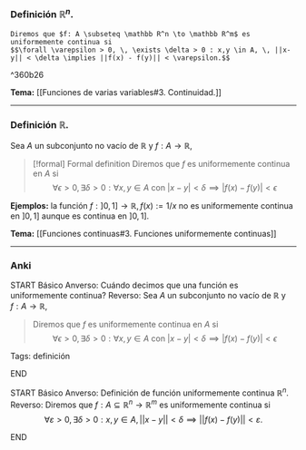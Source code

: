 ### Definición $\mathbb R^n$.

```ad-Formal
Diremos que $f: A \subseteq \mathbb R^n \to \mathbb R^m$ es uniformemente continua si
$$\forall \varepsilon > 0, \, \exists \delta > 0 : x,y \in A, \, ||x-y|| < \delta \implies ||f(x) - f(y)|| < \varepsilon.$$
```

^360b26

**Tema:** [[Funciones de varias variables#3. Continuidad.]]

---
### Definición $\mathbb R$.

Sea $A$ un subconjunto no vacío de $\mathbb R$ y $f: A \to \mathbb R$,
> [!formal] Formal definition
> Diremos que $f$ es uniformemente continua en $A$ si
> $$\forall \epsilon > 0, \exists \delta > 0 : \forall x,y \in A \textrm{ con } |x-y| < \delta \implies |f(x)-f(y)| < \epsilon$$

**Ejemplos:** la función $f : ]0,1] \to \mathbb R, f(x) := 1/x$ no es uniformemente continua en $]0,1]$ aunque es continua en $]0,1]$.

**Tema:** [[Funciones continuas#3. Funciones uniformemente continuas]]


---
### Anki

START
Básico
Anverso: Cuándo decimos que una función es uniformemente continua?
Reverso: Sea $A$ un subconjunto no vacío de $\mathbb R$ y $f: A \to \mathbb R$,

> Diremos que $f$ es uniformemente continua en $A$ si
> $$\forall \epsilon > 0, \exists \delta > 0 : \forall x,y \in A \textrm{ con } |x-y| < \delta \implies |f(x)-f(y)| < \epsilon$$

Tags: definición
<!--ID: 1706355204109-->
END

START
Básico
Anverso: Definición de función uniformemente continua $\mathbb R^n$.
Reverso: Diremos que $f: A \subseteq \mathbb R^n \to \mathbb R^m$ es uniformemente continua si
$$\forall \varepsilon > 0, \, \exists \delta > 0 : x,y \in A, \, ||x-y|| < \delta \implies ||f(x) - f(y)|| < \varepsilon.$$
<!--ID: 1728138052349-->
END
